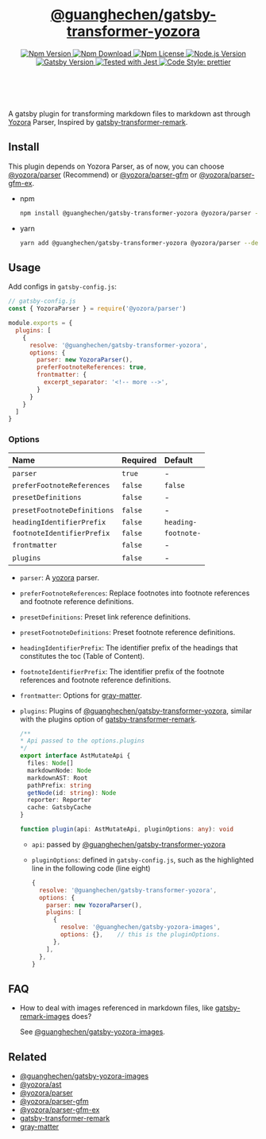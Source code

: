 <header>
  <h1 align="center">
    <a href="https://github.com/guanghechen/gatsby-scaffolds/tree/master/packages/gatsby-transformer-yozora#readme">@guanghechen/gatsby-transformer-yozora</a>
  </h1>
  <div align="center">
    <a href="https://www.npmjs.com/package/@guanghechen/gatsby-transformer-yozora">
      <img
        alt="Npm Version"
        src="https://img.shields.io/npm/v/@guanghechen/gatsby-transformer-yozora.svg"
      />
    </a>
    <a href="https://www.npmjs.com/package/@guanghechen/gatsby-transformer-yozora">
      <img
        alt="Npm Download"
        src="https://img.shields.io/npm/dm/@guanghechen/gatsby-transformer-yozora.svg"
      />
    </a>
    <a href="https://www.npmjs.com/package/@guanghechen/gatsby-transformer-yozora">
      <img
        alt="Npm License"
        src="https://img.shields.io/npm/l/@guanghechen/gatsby-transformer-yozora.svg"
      />
    </a>
    <a href="https://github.com/nodejs/node">
      <img
        alt="Node.js Version"
        src="https://img.shields.io/node/v/@guanghechen/gatsby-transformer-yozora"
      />
    </a>
    <a href="https://github.com/gatsbyjs/gatsby">
      <img
        alt="Gatsby Version"
        src="https://img.shields.io/npm/dependency-version/@guanghechen/rollup-config/peer/gatsby"
      />
    </a>
    <a href="https://github.com/facebook/jest">
      <img
        alt="Tested with Jest"
        src="https://img.shields.io/badge/tested_with-jest-9c465e.svg"
      />
    </a>
    <a href="https://github.com/prettier/prettier">
      <img
        alt="Code Style: prettier"
        src="https://img.shields.io/badge/code_style-prettier-ff69b4.svg?style=flat-square"
      />
    </a>
  </div>
</header>
<br/>

A gatsby plugin for transforming markdown files to markdown ast through 
[Yozora][yozora-repo] Parser, Inspired by [gatsby-transformer-remark][].

## Install

This plugin depends on Yozora Parser, as of now, you can choose 
[@yozora/parser][] (Recommend) or [@yozora/parser-gfm][] or [@yozora/parser-gfm-ex].

* npm

  ```bash
  npm install @guanghechen/gatsby-transformer-yozora @yozora/parser --save-dev
  ```

* yarn

  ```bash
  yarn add @guanghechen/gatsby-transformer-yozora @yozora/parser --dev
  ```

## Usage

Add configs in `gatsby-config.js`:

```javascript
// gatsby-config.js
const { YozoraParser } = require('@yozora/parser')

module.exports = {
  plugins: [
    {
      resolve: '@guanghechen/gatsby-transformer-yozora',
      options: {
        parser: new YozoraParser(),
        preferFootnoteReferences: true,
        frontmatter: {
          excerpt_separator: '<!-- more -->',
        }
      }
    }
  ]
}
```

### Options

Name                        | Required  | Default
:---------------------------|:----------|:-----------
`parser`                    | `true`    | -
`preferFootnoteReferences`  | `false`   | `false`
`presetDefinitions`         | `false`   | -
`presetFootnoteDefinitions` | `false`   | -
`headingIdentifierPrefix`   | `false`   | `heading-`
`footnoteIdentifierPrefix`  | `false`   | `footnote-`
`frontmatter`               | `false`   | -
`plugins`                   | `false`   | -


* `parser`: A [yozora][yozora-repo] parser.

* `preferFootnoteReferences`: Replace footnotes into footnote references and 
  footnote reference definitions.

* `presetDefinitions`: Preset link reference definitions.

* `presetFootnoteDefinitions`: Preset footnote reference definitions.

* `headingIdentifierPrefix`: The identifier prefix of the headings that 
  constitutes the toc (Table of Content).

* `footnoteIdentifierPrefix`: The identifier prefix of the footnote references
  and footnote reference definitions.

* `frontmatter`: Options for [gray-matter][].

* `plugins`: Plugins of [@guanghechen/gatsby-transformer-yozora][], similar with the
  plugins option of [gatsby-transformer-remark][].

  ```typescript
  /**
  * Api passed to the options.plugins
  */
  export interface AstMutateApi {
    files: Node[]
    markdownNode: Node
    markdownAST: Root
    pathPrefix: string
    getNode(id: string): Node
    reporter: Reporter
    cache: GatsbyCache
  }

  function plugin(api: AstMutateApi, pluginOptions: any): void
  ```

  - `api`: passed by [@guanghechen/gatsby-transformer-yozora][]
  - `pluginOptions`: defined in `gatsby-config.js`, such as the highlighted 
    line in the following code (line eight)

    ```javascript {8}
    {
      resolve: '@guanghechen/gatsby-transformer-yozora',
      options: {
        parser: new YozoraParser(),
        plugins: [
          {
            resolve: '@guanghechen/gatsby-yozora-images',
            options: {},    // this is the pluginOptions.
          },
        ],
      },
    }
    ```


## FAQ

* How to deal with images referenced in markdown files, like [gatsby-remark-images][] does?

  See [@guanghechen/gatsby-yozora-images][].


## Related

* [@guanghechen/gatsby-yozora-images][]
* [@yozora/ast][]
* [@yozora/parser][]
* [@yozora/parser-gfm][]
* [@yozora/parser-gfm-ex][]
* [gatsby-transformer-remark][]
* [gray-matter][]


[homepage]: https://github.com/guanghechen/gatsby-scaffolds/tree/master/packages/gatsby-transformer-yozora#readme
[yozora-repo]: https://github.com/guanghechen/yozora
[@guanghechen/gatsby-transformer-yozora]: https://github.com/guanghechen/gatsby-scaffolds/tree/master/packages/gatsby-transformer-yozora#readme
[@guanghechen/gatsby-yozora-images]: https://github.com/guanghechen/gatsby-scaffolds/tree/master/packages/gatsby-yozora-images#readme
[@yozora/ast]: https://github.com/guanghechen/yozora/tree/master/packages/ast
[@yozora/parser]: https://github.com/guanghechen/yozora/tree/master/packages/parser
[@yozora/parser-gfm]: https://github.com/guanghechen/yozora/tree/master/packages/parser-gfm
[@yozora/parser-gfm-ex]: https://github.com/guanghechen/yozora/tree/master/packages/parser-gfm-ex
[gatsby-transformer-remark]: https://github.com/gatsbyjs/gatsby/tree/master/packages/gatsby-transformer-remark
[gatsby-remark-images]: https://github.com/gatsbyjs/gatsby/tree/master/packages/gatsby-remark-images
[gray-matter]: https://github.com/jonschlinkert/gray-matter
